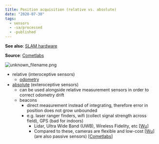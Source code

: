 ```yaml
---
title: Position acquisition (relative vs. absolute)
date: "2020-07-30"
tags:
  - sensors
  - -sa/processed
  - -published
---
```


**See also**: [SLAM hardware](sensors/slam-hardware.md)

**Source**: [Cometlabs](cometlabs.md)

![unknown_filename.png](studienarbeit/_resources/Position_acquisition_(relative_vs._absolute).resources/unknown_filename.png)

*   relative (interoceptive sensors)
    *   [odometry](definitions/odometry.md)
*   [absolute](sensors/sensors-absolute.md) (exteroceptive sensors)
    *   can be used alongside relative measurement sensors in order to correct odometry drift
    *   beacons
        *   direct measurement instead of integrating, therefore error in position does not grow unbounded
        *   e.g. laser ranger finders, wifi (collect signal strength across field), GPS (bad for indoors)
            *   Lidar, Ultra Wide Band (UWB), Wireless Fidelity, etc \[[Wu](bibliography/wu-2018.md)\]
            *   Compared to these, cameras are flexible and low-cost \[[Wu](bibliography/wu-2018.md)\] (are also passive sensors) \[[Cometlabs](bibliography/cometlabs.md)\]

